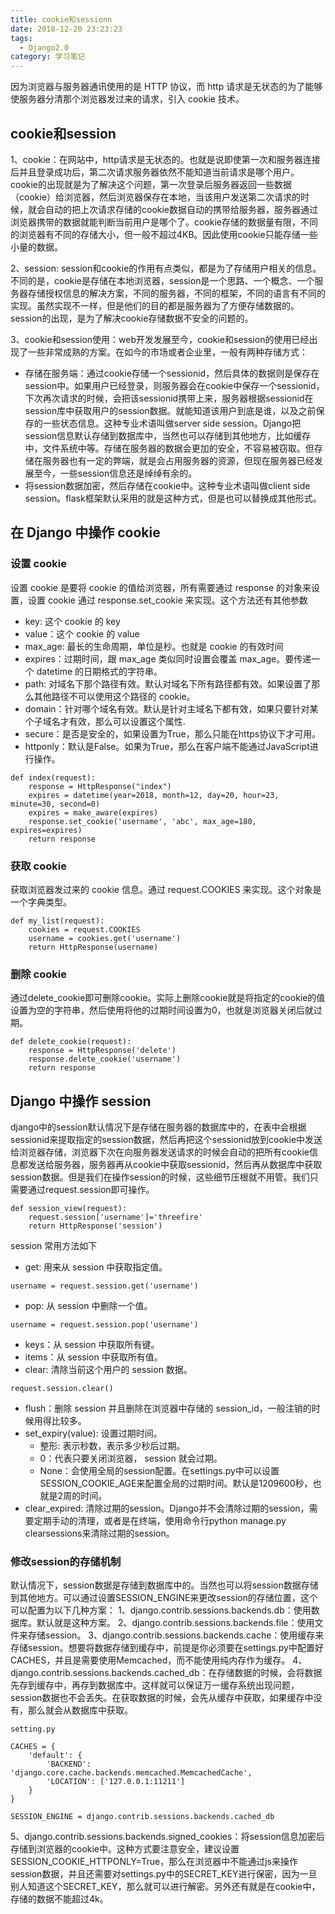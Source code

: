 ```yaml
---
title: cookie和sessionn
date: 2018-12-20 23:23:23
tags:
  - Django2.0
category: 学习笔记
---
```


因为浏览器与服务器通讯使用的是 HTTP 协议，而 http 请求是无状态的为了能够使服务器分清那个浏览器发过来的请求，引入 cookie 技术。
<!-- more --> 

## cookie和session
1、cookie：在网站中，http请求是无状态的。也就是说即使第一次和服务器连接后并且登录成功后，第二次请求服务器依然不能知道当前请求是哪个用户。cookie的出现就是为了解决这个问题，第一次登录后服务器返回一些数据（cookie）给浏览器，然后浏览器保存在本地，当该用户发送第二次请求的时候，就会自动的把上次请求存储的cookie数据自动的携带给服务器，服务器通过浏览器携带的数据就能判断当前用户是哪个了。cookie存储的数据量有限，不同的浏览器有不同的存储大小，但一般不超过4KB。因此使用cookie只能存储一些小量的数据。

2、session: session和cookie的作用有点类似，都是为了存储用户相关的信息。不同的是，cookie是存储在本地浏览器，session是一个思路、一个概念、一个服务器存储授权信息的解决方案，不同的服务器，不同的框架，不同的语言有不同的实现。虽然实现不一样，但是他们的目的都是服务器为了方便存储数据的。session的出现，是为了解决cookie存储数据不安全的问题的。

3、cookie和session使用：web开发发展至今，cookie和session的使用已经出现了一些非常成熟的方案。在如今的市场或者企业里，一般有两种存储方式：

 + 存储在服务端：通过cookie存储一个sessionid，然后具体的数据则是保存在session中。如果用户已经登录，则服务器会在cookie中保存一个sessionid，下次再次请求的时候，会把该sessionid携带上来，服务器根据sessionid在session库中获取用户的session数据。就能知道该用户到底是谁，以及之前保存的一些状态信息。这种专业术语叫做server side session。Django把session信息默认存储到数据库中，当然也可以存储到其他地方，比如缓存中，文件系统中等。存储在服务器的数据会更加的安全，不容易被窃取。但存储在服务器也有一定的弊端，就是会占用服务器的资源，但现在服务器已经发展至今，一些session信息还是绰绰有余的。
 + 将session数据加密，然后存储在cookie中。这种专业术语叫做client side session。flask框架默认采用的就是这种方式，但是也可以替换成其他形式。

## 在 Django 中操作 cookie
### 设置 cookie
设置 cookie 是要将 cookie 的值给浏览器，所有需要通过 response 的对象来设置，设置 cookie 通过 response.set_cookie 来实现。这个方法还有其他参数
 + key: 这个 cookie 的 key
 + value：这个 cookie 的 value
 + max_age: 最长的生命周期，单位是秒。也就是 cookie 的有效时间
 + expires：过期时间，跟 max_age 类似同时设置会覆盖 max_age。要传递一个 datetime 的日期格式的字符串。
 + path: 对域名下那个路径有效。默认对域名下所有路径都有效。如果设置了那么其他路径不可以使用这个路径的 cookie。
 + domain：针对哪个域名有效。默认是针对主域名下都有效，如果只要针对某个子域名才有效，那么可以设置这个属性.
 + secure：是否是安全的，如果设置为True，那么只能在https协议下才可用。
 + httponly：默认是False。如果为True，那么在客户端不能通过JavaScript进行操作。
```
def index(request):
    response = HttpResponse("index")
    expires = datetime(year=2018, month=12, day=20, hour=23, minute=30, second=0)
    expires = make_aware(expires)
    response.set_cookie('username', 'abc', max_age=180, expires=expires)
    return response
```

### 获取 cookie
获取浏览器发过来的 cookie 信息。通过 request.COOKIES 来实现。这个对象是一个字典类型。
```
def my_list(request):
    cookies = request.COOKIES
    username = cookies.get('username')
    return HttpResponse(username)
```

### 删除 cookie
通过delete_cookie即可删除cookie。实际上删除cookie就是将指定的cookie的值设置为空的字符串，然后使用将他的过期时间设置为0，也就是浏览器关闭后就过期。
```
def delete_cookie(request):
    response = HttpResponse('delete')
    response.delete_cookie('username')
    return response
```

## Django 中操作 session
django中的session默认情况下是存储在服务器的数据库中的，在表中会根据sessionid来提取指定的session数据，然后再把这个sessionid放到cookie中发送给浏览器存储，浏览器下次在向服务器发送请求的时候会自动的把所有cookie信息都发送给服务器，服务器再从cookie中获取sessionid，然后再从数据库中获取session数据。但是我们在操作session的时候，这些细节压根就不用管。我们只需要通过request.session即可操作。
```
def session_view(request):
    request.session['username']='threefire'
    return HttpResponse('session')
```
session 常用方法如下
  + get: 用来从 session 中获取指定值。
```
username = request.session.get('username')
```
  + pop: 从 session 中删除一个值。
```
username = request.session.pop('username')
```
  + keys：从 session 中获取所有键。
  + items：从 session 中获取所有值。
  + clear: 清除当前这个用户的 session 数据。
```
request.session.clear()
```
  + flush：删除 session 并且删除在浏览器中存储的 session_id，一般注销的时候用得比较多。
  + set_expiry(value): 设置过期时间。
     + 整形: 表示秒数，表示多少秒后过期。
     + 0：代表只要关闭浏览器， session 就会过期。
     + None：会使用全局的session配置。在settings.py中可以设置SESSION_COOKIE_AGE来配置全局的过期时间。默认是1209600秒，也就是2周的时间。
  + clear_expired: 清除过期的session。Django并不会清除过期的session，需要定期手动的清理，或者是在终端，使用命令行python manage.py clearsessions来清除过期的session。
  
### 修改session的存储机制
默认情况下，session数据是存储到数据库中的。当然也可以将session数据存储到其他地方。可以通过设置SESSION_ENGINE来更改session的存储位置，这个可以配置为以下几种方案：
1、django.contrib.sessions.backends.db：使用数据库。默认就是这种方案。
2、django.contrib.sessions.backends.file：使用文件来存储session。
3、django.contrib.sessions.backends.cache：使用缓存来存储session。想要将数据存储到缓存中，前提是你必须要在settings.py中配置好CACHES，并且是需要使用Memcached，而不能使用纯内存作为缓存。
4、django.contrib.sessions.backends.cached_db：在存储数据的时候，会将数据先存到缓存中，再存到数据库中。这样就可以保证万一缓存系统出现问题，session数据也不会丢失。在获取数据的时候，会先从缓存中获取，如果缓存中没有，那么就会从数据库中获取。
```
setting.py

CACHES = {
    'default': {
        'BACKEND': 'django.core.cache.backends.memcached.MemcachedCache',
        'LOCATION': ['127.0.0.1:11211']
    }
}

SESSION_ENGINE = django.contrib.sessions.backends.cached_db

```
5、django.contrib.sessions.backends.signed_cookies：将session信息加密后存储到浏览器的cookie中。这种方式要注意安全，建议设置SESSION_COOKIE_HTTPONLY=True，那么在浏览器中不能通过js来操作session数据，并且还需要对settings.py中的SECRET_KEY进行保密，因为一旦别人知道这个SECRET_KEY，那么就可以进行解密。另外还有就是在cookie中，存储的数据不能超过4k。